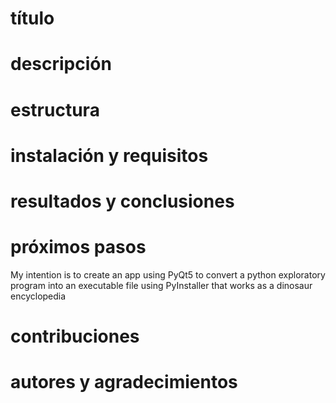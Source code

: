 # título

# descripción

# estructura

# instalación y requisitos

# resultados y conclusiones

# próximos pasos

My intention is to create an app using PyQt5 to convert a python exploratory program into an executable file using PyInstaller that works as a dinosaur encyclopedia

# contribuciones

# autores y agradecimientos
